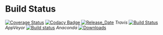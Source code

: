 # Build Status 

[![Coverage Status](https://coveralls.io/repos/github/pyiron/pyiron_base/badge.svg?branch=master)](https://coveralls.io/github/pyiron/pyiron_base?branch=master)
[![Codacy Badge](https://api.codacy.com/project/badge/Grade/d27dcf0e99b543abb0c44cfd0ef91347)](https://app.codacy.com/app/pyiron-runner/pyiron_base?utm_source=github.com&utm_medium=referral&utm_content=pyiron/pyiron_base&utm_campaign=Badge_Grade_Settings)
[![Release_Date](https://anaconda.org/pyiron/pyiron_base/badges/latest_release_date.svg)](https://anaconda.org/pyiron/pyiron_base)
_Travis_
[![Build Status](https://travis-ci.org/pyiron/pyiron_base.svg?branch=master)](https://travis-ci.org/pyiron/pyiron_base)
_AppVeyor_
[![Build status](https://ci.appveyor.com/api/projects/status/c9w3tjyffnw1d47x/branch/master?svg=true)](https://ci.appveyor.com/project/pyiron-runner/pyiron-base/branch/master)
_Anaconda_
[![Downloads](https://anaconda.org/pyiron/pyiron_base/badges/downloads.svg)](https://anaconda.org/pyiron/pyiron_base)
